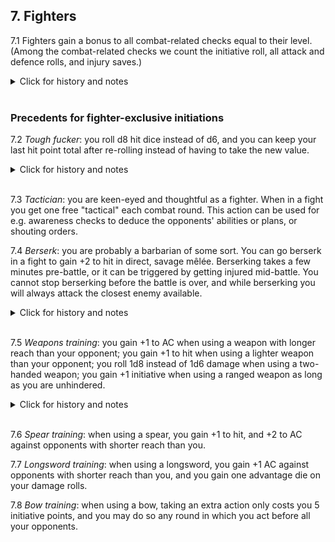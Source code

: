 <h2>7. Fighters</h2>

7.1 Fighters gain a bonus to all combat-related checks equal to their level. (Among the combat-related checks we count the initiative roll, all attack and defence rolls, and injury saves.)

<details><summary markdown="span">Click for history and notes</summary>
In Maastricht '18 we only had the fighter bonus apply to initiative, attack and defense rolls.

In Dungeon Crawl '22 the rule was "all combat-related d20 rolls", which ought to include injury saves as well.
</details><br/>


<h3>Precedents for fighter-exclusive initiations</h3>

7.2 _Tough fucker_: you roll d8 hit dice instead of d6, and you can keep your last hit point total after re-rolling instead of having to take the new value.
<details><summary markdown="span">Click for history and notes</summary>

In Maastricht '18 the rule was slightly different, see notes for 6.4.
</details><br/>

7.3 _Tactician_: you are keen-eyed and thoughtful as a fighter. When in a fight you get one free "tactical" each combat round. This action can be used for e.g. awareness checks to deduce the opponents' abilities or plans, or shouting orders.

7.4 _Berserk_: you are probably a barbarian of some sort. You can go berserk in a fight to gain +2 to hit in direct, savage mêlée. Berserking takes a few minutes pre-battle, or it can be triggered by getting injured mid-battle. You cannot stop berserking before the battle is over, and while berserking you will always attack the closest enemy available.

<details><summary markdown="span">Click for history and notes</summary>
In a dire monkey fight in the Overgrown Cathedral, Fibera the berserk was allowed a DC 30 Will check to stop attacking and let an enemy escape. It was also discussed that perhaps a comrade could have made a Charisma check to try to talk her down.

In the same battle, "injured" was taken to include any HP loss.
</details><br/>

7.5 _Weapons training_: you gain +1 to AC when using a weapon with longer reach than your opponent; you gain +1 to hit when using a lighter weapon than your opponent; you roll 1d8 instead of 1d6 damage when using a two-handed weapon; you gain +1 initiative when using a ranged weapon as long as you are unhindered.

<details><summary markdown="span">Click for history and notes</summary>
During Maastricht '18 this was floated as a suggestion for a general rule, to differentiate between weapon types. Then, we only adopted the +1 AC for longer reach (_cf_ 5.16) meaning this initiation will stack up an additional +1 AC. Natalie's reasoning for not adopting all of these for everyone was essentially an aesthetic preference for general incompetence among non-fighters—people just generally don't fight very well, so different weapons don't do that much difference except for people who have specifically trained with them.
  
In the Overgrown Cathedral, the fighter Matei lost 1 point of initiative by stowing their sling and joining the mêlée; in other words, the bonus was taken to be persistent rather than a one-time thing at the start of combat.
</details><br/>

7.6 _Spear training_: when using a spear, you gain +1 to hit, and +2 to AC against opponents with shorter reach than you.

7.7 _Longsword training_: when using a longsword, you gain +1 AC against opponents with shorter reach than you, and you gain one advantage die on your damage rolls.

7.8 _Bow training_: when using a bow, taking an extra action only costs you 5 initiative points, and you may do so any round in which you act before all your opponents.
